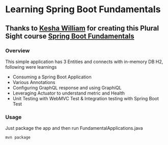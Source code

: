 # Learning Spring Boot Fundamentals

## Thanks to [Kesha William](https://app.saurabh.com/profile/author/kesha-williams) for creating this Plural Sight course [Spring Boot Fundamentals](https://app.saurabh.com/courses/aeffdfcb-7303-4b06-8f83-802268b3f0e3/table-of-contents)

### Overview
This simple application has 3 Entities and connects with in-memory DB H2, following were learnings
* Consuming a Spring Boot Application
* Various Annotations
* Configuring GraphQL response and using GraphiQL
* Leveraging Actuator to understand metric and Health
* Unit Testing with WebMVC Test & Integration testing with Spring Boot Test

### Usage
Just package the app and then run FundamentalApplications.java

`mvn package`
